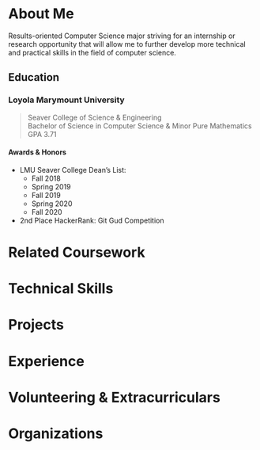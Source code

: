# About Me

Results-oriented Computer Science major striving for an internship or research opportunity that will allow me to further develop more technical and practical skills in the field of computer science. 

## Education

### **Loyola Marymount University**
> Seaver College of Science & Engineering    
> Bachelor of Science in Computer Science & Minor Pure Mathematics    
> GPA 3.71

#### **Awards & Honors**
- LMU Seaver College Dean’s List:
  - Fall 2018
  - Spring 2019
  - Fall 2019
  - Spring 2020
  - Fall 2020
- 2nd Place HackerRank: Git Gud Competition 

# Related Coursework

# Technical Skills

# Projects

# Experience

# Volunteering & Extracurriculars

# Organizations


